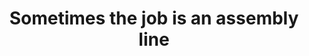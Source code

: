 ---
layout: bookmark
title: Sometimes the job is an assembly line
tags:
  - Bookmarks
  - Development
  - Design
  - Building websites
created: '2023-05-10T14:30:58.106Z'
link: https://daverupert.com/2023/05/assembly-line/
id: 570099433
excerpt: A riff on a post by Robb Owen
image: https://daverupert.com/images/global/newshammericon.png
highlights:
  - >-
    creative work is much better suited by a prototyping demo loop or a
    hot-potato process to overcome the tension between design and development
  - >-
    Anyways. If you do find yourself stuck on an assembly line, I recommend a
    good set of headphones and chill lo-fi beats or whatever music helps you
    focus.
---